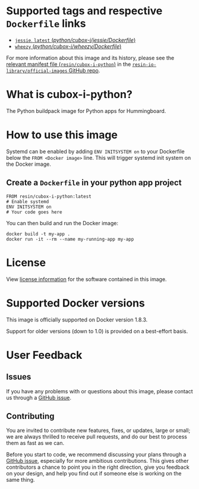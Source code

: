 # Supported tags and respective `Dockerfile` links

-	[`jessie`, `latest` (*python/cubox-i/jessie/Dockerfile*)](https://github.com/resin-io-library/base-images/blob/11b45b65c22c2965ee75e8a6a7b6ab8a1dab027b/python/cubox-i/jessie/Dockerfile)
-	[`wheezy` (*python/cubox-i/wheezy/Dockerfile*)](https://github.com/resin-io-library/base-images/blob/11b45b65c22c2965ee75e8a6a7b6ab8a1dab027b/python/cubox-i/wheezy/Dockerfile)

For more information about this image and its history, please see the [relevant manifest file (`resin/cubox-i-python`)](https://github.com/resin-io-library/official-images/blob/master/library/cubox-i-python) in the [`resin-io-library/official-images` GitHub repo](https://github.com/resin-io-library/official-images).

# What is cubox-i-python?

The Python buildpack image for Python apps for Hummingboard.

# How to use this image

Systemd can be enabled by adding `ENV INITSYSTEM on` to your Dockerfile below the `FROM <Docker image>` line. This will trigger systemd init system on the Docker image.

## Create a `Dockerfile` in your python app project

	FROM resin/cubox-i-python:latest
	# Enable systemd
	ENV INITSYSTEM on
	# Your code goes here

You can then build and run the Docker image:

	docker build -t my-app .
	docker run -it --rm --name my-running-app my-app

# License

View [license information](https://docs.python.org/2/license.html) for the software contained in this image.

# Supported Docker versions

This image is officially supported on Docker version 1.8.3.

Support for older versions (down to 1.0) is provided on a best-effort basis.

# User Feedback

## Issues

If you have any problems with or questions about this image, please contact us through a [GitHub issue](https://github.com/resin-io-library/base-images/issues).

## Contributing

You are invited to contribute new features, fixes, or updates, large or small; we are always thrilled to receive pull requests, and do our best to process them as fast as we can.

Before you start to code, we recommend discussing your plans through a [GitHub issue](https://github.com/resin-io-library/base-images/issues), especially for more ambitious contributions. This gives other contributors a chance to point you in the right direction, give you feedback on your design, and help you find out if someone else is working on the same thing.
